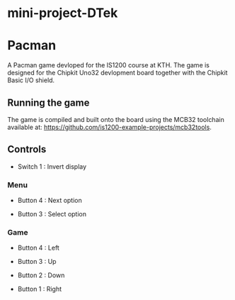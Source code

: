 # mini-project-DTek

# Pacman

A Pacman game devloped for the IS1200 course at KTH. The game is designed for the Chipkit Uno32 devlopment board together with the Chipkit Basic I/O shield.

## Running the game

The game is compiled and built onto the board using the MCB32 toolchain available at: https://github.com/is1200-example-projects/mcb32tools.

## Controls
 * Switch 1 : Invert display

### Menu
   
 * Button 4 : Next option

 * Button 3 : Select option

### Game

 * Button 4 : Left

 * Button 3 : Up

 * Button 2 : Down

 * Button 1 : Right
